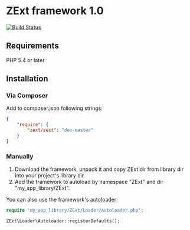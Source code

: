 # ZExt framework 1.0

[![Build Status](https://travis-ci.org/mikemirten/ZExt.png?branch=master)](https://travis-ci.org/mikemirten/ZExt)

## Requirements

PHP 5.4 or later

## Installation

### Via Composer

Add to composer.json following strings:
```json
{
    "require": {
        "zext/zext": "dev-master"
    }
}
```

### Manually

1. Download the framework, unpack it and copy ZExt dir from library dir into your project's library dir.
2. Add the framework to autoload by namespace "ZExt" and dir "my_app_library/ZExt".

You can also use the framework's autoloader:
```php
require 'my_app_library/ZExt/Loader/Autoloader.php';

ZExt\Loader\Autoloader::registerDefaults();
```
